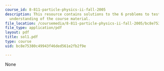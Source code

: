 ```yaml
---
course_id: 8-811-particle-physics-ii-fall-2005
description: This resource contains solutions to the 6 problems to test the student's
  understanding of the course material.
file_location: /coursemedia/8-811-particle-physics-ii-fall-2005/bc8e75380c49943f46ded561e2fb2f9e_sol1.pdf
file_type: application/pdf
layout: pdf
title: sol1.pdf
type: course
uid: bc8e75380c49943f46ded561e2fb2f9e

---
```

None